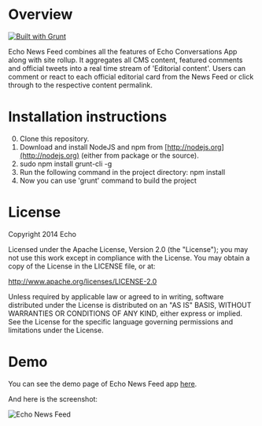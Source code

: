 # Overview

[![Built with Grunt](https://cdn.gruntjs.com/builtwith.png)](http://gruntjs.com/)

Echo News Feed combines all the features of Echo Conversations App along with site rollup. It aggregates all CMS content, featured comments and official tweets into a real time stream of 'Editorial content'. Users can comment or react to each official editorial card from the News Feed or click through to the respective content permalink.

# Installation instructions

0. Clone this repository.
1. Download and install NodeJS and npm from [http://nodejs.org](http://nodejs.org) (either from package or the source).
2. sudo npm install grunt-cli -g
3. Run the following command in the project directory: npm install
4. Now you can use 'grunt' command to build the project

# License

Copyright 2014 Echo

Licensed under the Apache License, Version 2.0 (the "License"); you may not use this work except in compliance with the License. You may obtain a copy of the License in the LICENSE file, or at:

http://www.apache.org/licenses/LICENSE-2.0

Unless required by applicable law or agreed to in writing, software distributed under the License is distributed on an "AS IS" BASIS, WITHOUT WARRANTIES OR CONDITIONS OF ANY KIND, either express or implied. See the License for the specific language governing permissions and limitations under the License.

# Demo

You can see the demo page of Echo News Feed app [here](http://echoappsteam.github.io/EchoNewsFeed/).

And here is the screenshot:

![Echo News Feed](http://echoappsteam.github.io/EchoNewsFeed/images/news-feed-screenshot.png "Echo News Feed Screenshot")
